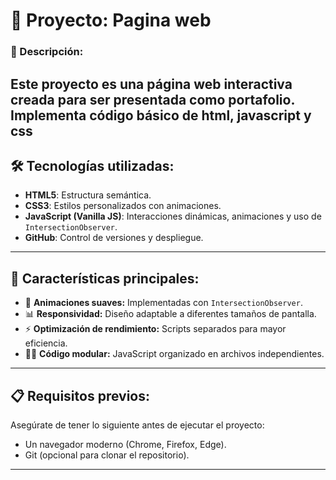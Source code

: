 # 🚀 Proyecto: Pagina web

### 📌 Descripción:
Este proyecto es una **página web interactiva** creada para ser presentada como portafolio. Implementa código básico de html, javascript y css
---

## 🛠️ Tecnologías utilizadas:

- **HTML5**: Estructura semántica.
- **CSS3**: Estilos personalizados con animaciones.
- **JavaScript (Vanilla JS)**: Interacciones dinámicas, animaciones y uso de `IntersectionObserver`.
- **GitHub**: Control de versiones y despliegue.

---

## 📖 Características principales:

- 🌟 **Animaciones suaves:** Implementadas con `IntersectionObserver`.
- 📊 **Responsividad:** Diseño adaptable a diferentes tamaños de pantalla.
- ⚡ **Optimización de rendimiento:** Scripts separados para mayor eficiencia.
- 🧑‍💻 **Código modular:** JavaScript organizado en archivos independientes.

---

## 📋 Requisitos previos:

Asegúrate de tener lo siguiente antes de ejecutar el proyecto:

- Un navegador moderno (Chrome, Firefox, Edge).
- Git (opcional para clonar el repositorio).

---
